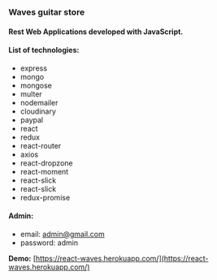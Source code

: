 ### Waves guitar store
#### Rest Web Applications developed with JavaScript.

#### List of technologies:
- express
- mongo
- mongose
- multer
- nodemailer
- cloudinary
- paypal
- react
- redux
- react-router
- axios
- react-dropzone
- react-moment
- react-slick
- react-slick
- redux-promise

#### Admin:
- email: admin@gmail.com
- password: admin

**Demo:** [https://react-waves.herokuapp.com/](https://react-waves.herokuapp.com/)
